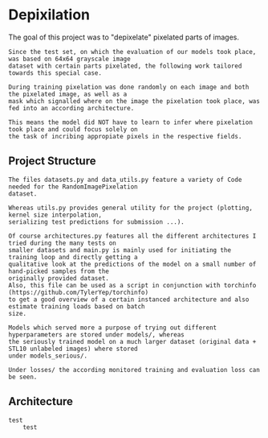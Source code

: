 # Depixilation
The goal of this project was to "depixelate" pixelated parts of images.

    Since the test set, on which the evaluation of our models took place, was based on 64x64 grayscale image
    dataset with certain parts pixelated, the following work tailored towards this special case.

    During training pixelation was done randomly on each image and both the pixelated image, as well as a
    mask which signalled where on the image the pixelation took place, was fed into an according architecture.

    This means the model did NOT have to learn to infer where pixelation took place and could focus solely on
    the task of incribing appropiate pixels in the respective fields.

## Project Structure
    The files datasets.py and data_utils.py feature a variety of Code needed for the RandomImagePixelation
    dataset.

    Whereas utils.py provides general utility for the project (plotting, kernel size interpolation,
    serializing test predictions for submission ...).

    Of course architectures.py features all the different architectures I tried during the many tests on
    smaller datasets and main.py is mainly used for initiating the training loop and directly getting a
    qualitative look at the predictions of the model on a small number of hand-picked samples from the
    originally provided dataset.
    Also, this file can be used as a script in conjunction with torchinfo (https://github.com/TylerYep/torchinfo)
    to get a good overview of a certain instanced architecture and also estimate training loads based on batch
    size.

    Models which served more a purpose of trying out different hyperparameters are stored under models/, whereas
    the seriously trained model on a much larger dataset (original data + STL10 unlabeled images) where stored
    under models_serious/.
    
    Under losses/ the according monitored training and evaluation loss can be seen.

## Architecture
    test
        test
